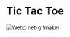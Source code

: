 # Tic Tac Toe 
![Webp net-gifmaker](https://user-images.githubusercontent.com/92641586/154214778-12b6d592-7eb7-4370-b4b7-3496d65965f9.gif)
